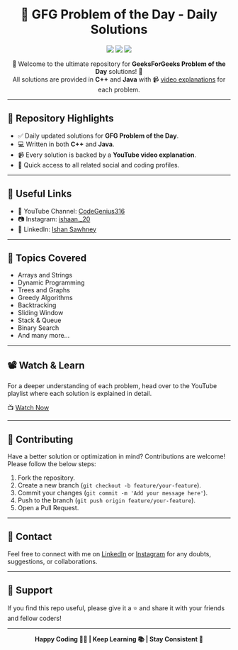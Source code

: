 <h1 align="center">🚀 GFG Problem of the Day - Daily Solutions</h1>

<p align="center">
  <img src="https://img.shields.io/github/languages/top/IshanSawhney/GfG_POTD?style=for-the-badge" />
  <img src="https://img.shields.io/github/stars/IshanSawhney/GfG_POTD?style=for-the-badge" />
  <img src="https://img.shields.io/github/forks/IshanSawhney/GfG_POTD?style=for-the-badge" />
</p>

<p align="center">
  🌟 Welcome to the ultimate repository for <strong>GeeksForGeeks Problem of the Day</strong> solutions! 🌟 <br/>
  All solutions are provided in <strong>C++</strong> and <strong>Java</strong> with 📹 <a href="https://www.youtube.com/@CodeGenius316">video explanations</a> for each problem.
</p>

---

## 📌 Repository Highlights

- ✅ Daily updated solutions for **GFG Problem of the Day**.
- 💻 Written in both **C++** and **Java**.
- 📹 Every solution is backed by a **YouTube video explanation**.
- 🔗 Quick access to all related social and coding profiles.


---

## 🔗 Useful Links

- 🎥 YouTube Channel: [CodeGenius316](https://www.youtube.com/@CodeGenius316)
- 📷 Instagram: [ishaan._20](https://www.instagram.com/ishaan._20)
- 💼 LinkedIn: [Ishan Sawhney](https://www.linkedin.com/in/ishansawhney/)


---

## 🧠 Topics Covered

- Arrays and Strings
- Dynamic Programming
- Trees and Graphs
- Greedy Algorithms
- Backtracking
- Sliding Window
- Stack & Queue
- Binary Search
- And many more...

---

## 📽️ Watch & Learn

For a deeper understanding of each problem, head over to the YouTube playlist where each solution is explained in detail.

📺 [Watch Now](https://www.youtube.com/@CodeGenius316)

---

## 🤝 Contributing

Have a better solution or optimization in mind? Contributions are welcome! Please follow the below steps:

1. Fork the repository.
2. Create a new branch (`git checkout -b feature/your-feature`).
3. Commit your changes (`git commit -m 'Add your message here'`).
4. Push to the branch (`git push origin feature/your-feature`).
5. Open a Pull Request.

---

## 📧 Contact

Feel free to connect with me on [LinkedIn](https://www.linkedin.com/in/ishansawhney/) or [Instagram](https://www.instagram.com/ishaan._20) for any doubts, suggestions, or collaborations.

---

## 🙌 Support

If you find this repo useful, please give it a ⭐ and share it with your friends and fellow coders!

---

<p align="center">
  <strong>Happy Coding 👨‍💻 | Keep Learning 📚 | Stay Consistent 💪</strong>
</p>


